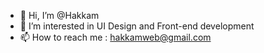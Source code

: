 - 👋 Hi, I’m @Hakkam
- 👀 I’m interested in UI Design and Front-end development
- 📫 How to reach me : hakkamweb@gmail.com

<!---
Hakkam/Hakkam is a ✨ special ✨ repository because its `README.md` (this file) appears on your GitHub profile.
You can click the Preview link to take a look at your changes.
--->
